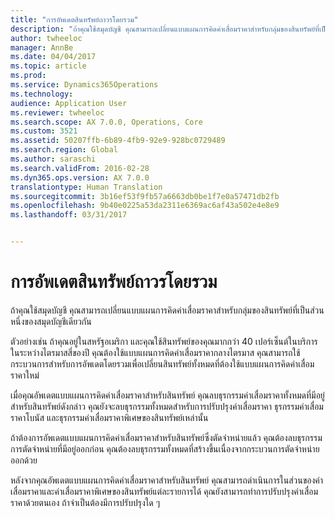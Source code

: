 ```yaml
---
title: "การอัพเดตสินทรัพย์ถาวรโดยรวม"
description: "ถ้าคุณใช้สมุดบัญชี คุณสามารถเปลี่ยนแบบแผนการคิดค่าเสื่อมราคาสำหรับกลุ่มของสินทรัพย์ที่เป็นส่วนหนึ่งของสมุดบัญชีเดียวกัน"
author: twheeloc
manager: AnnBe
ms.date: 04/04/2017
ms.topic: article
ms.prod: 
ms.service: Dynamics365Operations
ms.technology: 
audience: Application User
ms.reviewer: twheeloc
ms.search.scope: AX 7.0.0, Operations, Core
ms.custom: 3521
ms.assetid: 50207ffb-6b89-4fb9-92e9-928bc0729489
ms.search.region: Global
ms.author: saraschi
ms.search.validFrom: 2016-02-28
ms.dyn365.ops.version: AX 7.0.0
translationtype: Human Translation
ms.sourcegitcommit: 3b16ef53f9fb57a6663db0be1f7e0a57471db2fb
ms.openlocfilehash: 9b40e0225a53da2311e6369ac6af43a502e4e8e9
ms.lasthandoff: 03/31/2017


---
```


# <a name="fixed-asset-mass-update"></a>การอัพเดตสินทรัพย์ถาวรโดยรวม

ถ้าคุณใช้สมุดบัญชี คุณสามารถเปลี่ยนแบบแผนการคิดค่าเสื่อมราคาสำหรับกลุ่มของสินทรัพย์ที่เป็นส่วนหนึ่งของสมุดบัญชีเดียวกัน

ตัวอย่างเช่น ถ้าคุณอยู่ในสหรัฐอเมริกา และคุณใช้สินทรัพย์ของคุณมากกว่า 40 เปอร์เซ็นต์ในบริการในระหว่างไตรมาสสี่ของปี คุณต้องใช้แบบแผนการคิดค่าเสื่อมราคากลางไตรมาส คุณสามารถใช้กระบวนการสำหรับการอัพเดตโดยรวมเพื่อเปลี่ยนสินทรัพย์ทั้งหมดที่ต้องใช้แบบแผนการคิดค่าเสื่อมราคาใหม่ 

เมื่อคุณอัพเดตแบบแผนการคิดค่าเสื่อมราคาสำหรับสินทรัพย์ คุณลบธุรกรรมค่าเสื่อมราคาทั้งหมดที่มีอยู่สำหรับสินทรัพย์ดังกล่าว คุณยังจะลบธุรกรรมทั้งหมดสำหรับการปรับปรุงค่าเสื่อมราคา ธุรกรรมค่าเสื่อมราคาโบนัส และธุรกรรมค่าเสื่อมราคาพิเศษของสินทรัพย์เหล่านั้น 

ถ้าต้องการอัพเดตแบบแผนการคิดค่าเสื่อมราคาสำหรับสินทรัพย์ซึ่งตัดจำหน่ายแล้ว คุณต้องลบธุรกรรมการตัดจำหน่ายที่มีอยู่ออกก่อน คุณต้องลบธุรกรรมทั้งหมดที่สร้างขึ้นเนื่องจากกระบวนการตัดจำหน่ายออกด้วย 

หลังจากคุณอัพเดตแบบแผนการคิดค่าเสื่อมราคาสำหรับสินทรัพย์ คุณสามารถดำเนินการในส่วนของค่าเสื่อมราคาและค่าเสื่อมราคาพิเศษของสินทรัพย์แต่ละรายการได้ คุณยังสามารถทำการปรับปรุงค่าเสื่อมราคาด้วยตนเอง ถ้าจำเป็นต้องมีการปรับปรุงใด ๆ




